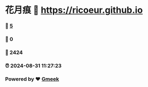 # 花月痕 :link: https://ricoeur.github.io 
### :page_facing_up: [5](https://ricoeur.github.io/tag.html) 
### :speech_balloon: 0 
### :hibiscus: 2424 
### :alarm_clock: 2024-08-31 11:27:23 
### Powered by :heart: [Gmeek](https://github.com/Meekdai/Gmeek)

